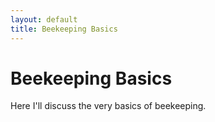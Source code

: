 ```yaml
---
layout: default
title: Beekeeping Basics
---
```


<h1>Beekeeping Basics</h1>
Here I'll discuss the very basics of beekeeping.
